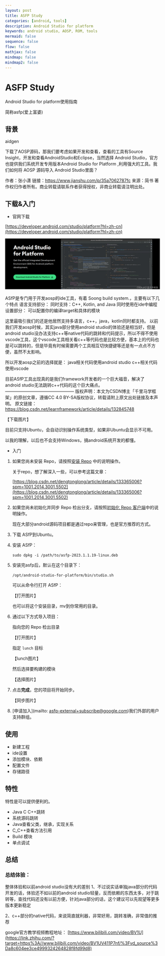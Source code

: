 ```yaml
---
layout: post
title: ASFP Study
categories: [android, tools]
description: Android Studio for platform
keywords: android studio, AOSP, ROM, tools
mermaid: false
sequence: false
flow: false
mathjax: false
mindmap: false
mindmap2: false
---
```




# ASFP Study

Android Studio for platform使用指南

简称asfp(爱上富婆)



## 背景

aidgen

下载了AOSP源码，那我们要考虑如果开发和查看，查看的工具有Source Insight，开发和查看AndroidStudio和Eclipse，当然选择 Android Studio，官方也提供我们系统开发专用版本Android Studio for Platform ,利用强大的工具。我们如何将 AOSP 源码导入 Android Studio里面？



作者：张小潇
链接：https://www.jianshu.com/p/35a7062787fc
来源：简书
著作权归作者所有。商业转载请联系作者获得授权，非商业转载请注明出处。











## 下载&入门

- 官网下载

[https://developer.android.com/studio/platform?hl=zh-cn](https://developer.android.com/studio/platform?hl=zh-cn)

![在这里插入图片描述](https://raw.githubusercontent.com/KingofHubGit/ImageFactory/main/Public/6661ce941ec8464c8f324f785d8b16c3.png)



ASfP是专门用于开发aosp的ide工具，有着 Soong build system.，主要有以下几个特点
语言支持部分：
同时支持：C++, Kotlin, and Java 同时使用在ide中编程
设置部分：
可以配置你的编译target和具体的模块



这里最吸引我们的还是他居然支持多语言，c++，java，kotlin同时都支持。
以前我们开发aosp时候，其实java部分使用android studio的体验还是相当好，但是android studio没办法支持c++等native代码的跳转和代码提示，所以不得不使用vscode工具，这个vscode工具相关看c++等代码也是比较方便，基本上的代码也是可以跳转的，但是毕竟有时候需要两个工具相互切快捷键等还是有一点点不方便，虽然不太影响。

所以开发aosp之前的选择就是：
java相关代码使用android studio
c++相关代码使用vscode

目前ASfP工具出现真的是我们framework开发者的一个巨大福音，解决了android studio无法跳转c++代码的这个巨大痛点。
————————————————
版权声明：本文为CSDN博主「千里马学框架」的原创文章，遵循CC 4.0 BY-SA版权协议，转载请附上原文出处链接及本声明。
原文链接：https://blog.csdn.net/learnframework/article/details/132845748





【下载图片】

目前只支持Ubuntu，会自动识别操作系统类型，如果非Ubuntu会显示不可用。

以我的理解，以后也不会支持Windows，搞android系统开发的都懂。



- 入门

1. 如果您尚未安装 Repo，请按照[安装 Repo](https://source.android.com/docs/setup/download?hl=zh-cn#installing-repo) 中的说明操作。

   关于repo，想了解深入一些，可以参考这篇文章：

   [https://blog.csdn.net/dengtonglong/article/details/133365006?spm=1001.2014.3001.5502](https://blog.csdn.net/dengtonglong/article/details/133365006?spm=1001.2014.3001.5502)

   

2. 如果您尚未初始化并同步 Repo 检出分支，请按照[初始化 Repo 客户端](https://source.android.com/docs/setup/download/downloading?hl=zh-cn#initializing-a-repo-client)中的说明操作。

   现在大部分android源码项目都是通过repo来管理，也是官方推荐的方式。

   

3. 下载 ASfP到Ubuntu。

   

4. 安装 ASfP：

   `sudo dpkg -i /path/to/asfp-2023.1.1.19-linux.deb`

   

5. 安装完asfp后，默认在这个目录下：

   `/opt/android-studio-for-platform/bin/studio.sh`

   可以从命令行打开 ASfP：

   【打开图片】

   也可以将这个安装目录，mv到你常用的目录。

   

6. 通过以下方式导入项目：

   指向您的 Repo 检出目录

   【打开图片】

   指定 `lunch` 目标

   【lunch图片】

   然后选择要构建的模块

   【选择图片】

   

7. 点击**完成**，您的项目将开始同步。

   【同步图片】

   

8. [申请加入](mailto: asfp-external+subscribe@google.com)我们外部的用户支持群组。

   

## 使用

- 新建工程
- ide设置
- 添加模块、依赖
- 配置文件
- 存储路径



## 特性

特性是可以提供便利的。

- Java C C++跳转
- 系统源码跳转
- Java查看父类，继承，实现关系
- C_C++查看方法引用
- Build 模块
- 单点调试



## 总结





### 总结体验：

整体体验和以前android studio没有大的差别 1、不过说实话单独java部分的代码开发的话，体验还不如以前的android studio轻量，反而依赖的东西太多，对于跳转等，查找代码还没有以前方便，针对java部分的话，这个建议可以先观望等更多版本更新稳定

2、c++部分的native代码，来说简直就利器，非常好用，跳转准确，非常值的推荐

google官方教学视频教程地址： [https://www.bilibili.com/video/BV1U](https://link.zhihu.com/?target=https%3A//www.bilibili.com/video/BV1UV411P7nf/%3Fvd_source%3Da8c604ee3ce4999324264828f8fd99d8)























